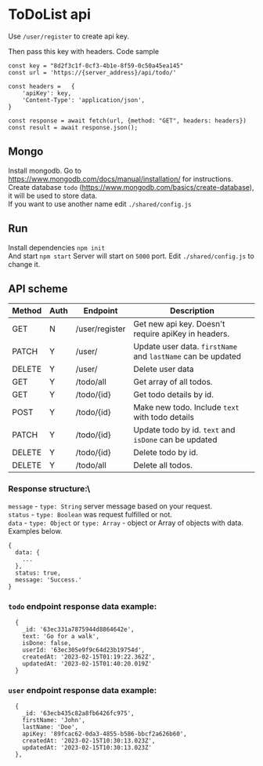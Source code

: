 # ToDoList api

Use `/user/register` to create api key.

Then pass this key with headers. Code sample

``` 
const key = "8d2f3c1f-0cf3-4b1e-8f59-0c50a45ea145"
const url = 'https://{server_address}/api/todo/'

const headers =   {
    'apiKey': key,
    'Content-Type': 'application/json',
} 

const response = await fetch(url, {method: "GET", headers: headers})
const result = await response.json();
```

## Mongo

Install mongodb. Go to https://www.mongodb.com/docs/manual/installation/ for instructions.\
Create database `todo` (https://www.mongodb.com/basics/create-database), it will be used to store data.\
If you want to use another name edit `./shared/config.js`

## Run

Install dependencies `npm init`\
And start `npm start`
Server will start on `5000` port. Edit `./shared/config.js` to change it.

## API scheme

| Method | Auth | Endpoint       | Description                                                 |
|--------|------|----------------|-------------------------------------------------------------|
| GET    | N    | /user/register | Get new api key. Doesn't require apiKey in headers.         |
| PATCH  | Y    | /user/         | Update user data. `firstName` and `lastName` can be updated |
| DELETE | Y    | /user/         | Delete user data                                            |
| GET    | Y    | /todo/all      | Get array of all todos.                                     |
| GET    | Y    | /todo/{id}     | Get todo details by id.                                     |
| POST   | Y    | /todo/{id}     | Make new todo. Include `text` with todo details             |
| PATCH  | Y    | /todo/{id}     | Update todo by id. `text` and `isDone` can be updated       |
| DELETE | Y    | /todo/{id}     | Delete todo by id.                                          |
| DELETE | Y    | /todo/all      | Delete all todos.                                           |

### Response structure:\
`message` - `type: String` server message based on your request.\
`status` - `type: Boolean` was request fulfilled or not.\
`data` - `type: Object` or `type: Array` - object or Array of objects with data. Examples below.

```
{
  data: {
    ...
  },
  status: true,
  message: 'Success.'
}
```

### `todo` endpoint response data example:

```  
  {
    _id: '63ec331a7875944d8864642e',      
    text: 'Go for a walk',
    isDone: false,
    userId: '63ec305e9f9c64d23b19754d',   
    createdAt: '2023-02-15T01:19:22.362Z',
    updatedAt: '2023-02-15T01:40:20.019Z'
  } 
```

### `user` endpoint response data example:

```  
  {
    _id: '63ecb435c82a8fb6426fc975',
    firstName: 'John',
    lastName: 'Doe',
    apiKey: '89fcac62-0da3-4855-b586-bbcf2a626b60',
    createdAt: '2023-02-15T10:30:13.023Z',
    updatedAt: '2023-02-15T10:30:13.023Z'
  },
```